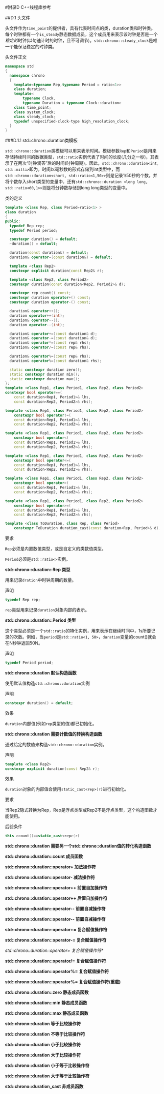 #附录D C++线程库参考

##D.1 <chrono>头文件

<chrono>头文件作为`time_point`的提供者，具有代表时间点的类，duration类和时钟类。每个时钟都有一个`is_steady`静态数据成员，这个成员用来表示该时钟是否是一个*稳定的*时钟(以匀速计时的时钟，且不可调节)。`std::chrono::steady_clock`是唯一个能保证稳定的时钟类。

头文件正文
```c++
namespace std
{
  namespace chrono
  {
    template<typename Rep,typename Period = ratio<1>>
    class duration;
    template<
        typename Clock,
        typename Duration = typename Clock::duration>
    class time_point;
    class system_clock;
    class steady_clock;
    typedef unspecified-clock-type high_resolution_clock;
  }
}
```

###D.1.1 std::chrono::duration类模板

`std::chrono::duration`类模板可以用来表示时间。模板参数`Rep`和`Period`是用来存储持续时间的数据类型，`std::ratio`实例代表了时间的长度(几分之一秒)，其表示了在两次“时钟滴答”后的时间(时钟周期)。因此，`std::chrono::duration<int, std::milli>`即为，时间以毫秒数的形式存储到int类型中，而`std::chrono::duration<short, std::ratio<1,50>>`则是记录1/50秒的个数，并将个数存入short类型的变量中，还有`std::chrono::duration <long long, std::ratio<60,1>>`则是将分钟数存储到long long类型的变量中。

类的定义
```c++
template <class Rep, class Period=ratio<1> >
class duration
{
public:
  typedef Rep rep;
  typedef Period period;

  constexpr duration() = default;
  ~duration() = default;

  duration(const duration&) = default;
  duration& operator=(const duration&) = default;

  template <class Rep2>
  constexpr explicit duration(const Rep2& r);

  template <class Rep2, class Period2>
  constexpr duration(const duration<Rep2, Period2>& d);

  constexpr rep count() const;
  constexpr duration operator+() const;
  constexpr duration operator-() const;

  duration& operator++();
  duration operator++(int);
  duration& operator--();
  duration operator--(int);

  duration& operator+=(const duration& d);
  duration& operator-=(const duration& d);
  duration& operator*=(const rep& rhs);
  duration& operator/=(const rep& rhs);

  duration& operator%=(const rep& rhs);
  duration& operator%=(const duration& rhs);

  static constexpr duration zero();
  static constexpr duration min();
  static constexpr duration max();
};
template <class Rep1, class Period1, class Rep2, class Period2>
constexpr bool operator==(
    const duration<Rep1, Period1>& lhs,
    const duration<Rep2, Period2>& rhs);

template <class Rep1, class Period1, class Rep2, class Period2>
    constexpr bool operator!=(
    const duration<Rep1, Period1>& lhs,
    const duration<Rep2, Period2>& rhs);

template <class Rep1, class Period1, class Rep2, class Period2>
    constexpr bool operator<(
    const duration<Rep1, Period1>& lhs,
    const duration<Rep2, Period2>& rhs);

template <class Rep1, class Period1, class Rep2, class Period2>
    constexpr bool operator<=(
    const duration<Rep1, Period1>& lhs,
    const duration<Rep2, Period2>& rhs);

template <class Rep1, class Period1, class Rep2, class Period2>
    constexpr bool operator>(
    const duration<Rep1, Period1>& lhs,
    const duration<Rep2, Period2>& rhs);

template <class Rep1, class Period1, class Rep2, class Period2>
    constexpr bool operator>=(
    const duration<Rep1, Period1>& lhs,
    const duration<Rep2, Period2>& rhs);

template <class ToDuration, class Rep, class Period>
    constexpr ToDuration duration_cast(const duration<Rep, Period>& d);
```

要求

`Rep`必须是内置数值类型，或是自定义的类数值类型。

`Period`必须是`std::ratio<>`实例。

**std::chrono::duration::Rep 类型**

用来记录`dration`中时钟周期的数量。

声明
```c++
typedef Rep rep;
```

`rep`类型用来记录`duration`对象内部的表示。

**std::chrono::duration::Period 类型**

这个类型必须是一个`std::ratio`的特化实例，用来表示在继续时间中，1s所要记录的次数。例如，当`period`是`std::ratio<1, 50>`，`duration`变量的count()就会在N秒钟返回50N。

声明
```c++
typedef Period period;
```
**std::chrono::duration 默认构造函数**

使用默认值构造`std::chrono::duration`实例

声明
```c++
constexpr duration() = default;
```

效果

`duration`内部值(例如`rep`类型的值)都已初始化。

**std::chrono::duration 需要计数值的转换构造函数**

通过给定的数值来构造`std::chrono::duration`实例。

声明
```c++
template <class Rep2>
constexpr explicit duration(const Rep2& r);
```

效果

`duration`对象的内部值会使用`static_cast<rep>(r)`进行初始化。

要求

当Rep2隐式转换为Rep，Rep是浮点类型或Rep2不是浮点类型，这个构造函数才能使用。

后验条件
```c++
this->count()==static_cast<rep>(r)
```

**std::chrono::duration 需要另一个std::chrono::duration值的转化构造函数**

**std::chrono::duration::count 成员函数**

**std::chrono::duration::operator+ 加法操作符**

**std::chrono::duration::operator- 减法操作符**

**std::chrono::duration::operator++ 前置自加操作符**

**std::chrono::duration::operator++ 后置自加操作符**

**std::chrono::duration::operator-- 前置自减操作符**

**std::chrono::duration::operator-- 前置自减操作符**

**std::chrono::duration::operator+= 复合赋值操作符**

**std::chrono::duration::operator-= 复合赋值操作符**

**std::chrono::duration::operator*= 复合赋值操作符**

**std::chrono::duration::operator/= 复合赋值操作符**

**std::chrono::duration::operator%= 复合赋值操作符**

**std::chrono::duration::operator%= 复合赋值操作符(重载)**

**std::chrono::duration::zero 静态成员函数**

**std::chrono::duration::min 静态成员函数**

**std::chrono::duration::max 静态成员函数**

**std::chrono::duration 等于比较操作符**

**std::chrono::duration 不等于比较操作符**

**std::chrono::duration 小于比较操作符**

**std::chrono::duration 大于比较操作符**

**std::chrono::duration 小于等于比较操作符**

**std::chrono::duration 大于等于比较操作符**

**std::chrono::duration_cast 非成员函数**